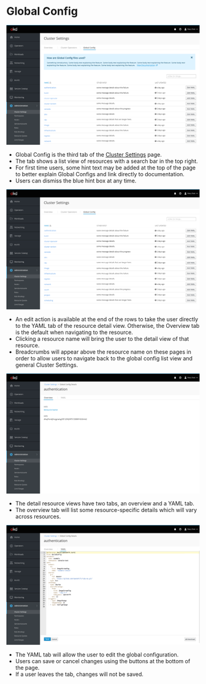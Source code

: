 # Global Config

![1](img/D-01B.png)

- Global Config is the third tab of the [Cluster Settings](http://openshift.github.io/openshift-origin-design/web-console/4.0-designs/cluster-settings/cluster-settings) page.
- The tab shows a list view of resources with a search bar in the top right.
- For first time users, some hint text may be added at the top of the page to better explain Global Configs and link directly to documentation.
- Users can dismiss the blue hint box at any time.

![2](img/D-01.png)

- An edit action is available at the end of the rows to take the user directly to the YAML tab of the resource detail view. Otherwise, the Overview tab is the default when navigating to the resource.
- Clicking a resource name will bring the user to the detail view of that resource.
- Breadcrumbs will appear above the resource name on these pages in order to allow users to navigate back to the global config list view and general Cluster Settings.

![3](img/D-02.png)

- The detail resource views have two tabs, an overview and a YAML tab.
- The overview tab will list some resource-specific details which will vary across resources.

![4](img/D-03.png)

- The YAML tab will allow the user to edit the global configuration.
- Users can save or cancel changes using the buttons at the bottom of the page.
- If a user leaves the tab, changes will not be saved.
